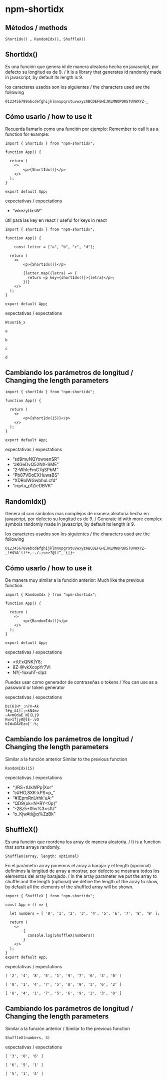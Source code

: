 # npm-shortidx

## Métodos / methods
```
ShortIdx() , RandomIdx(), ShuffleX()
```

## ShortIdx()

Es una función que genera id de manera aleatoria hecha en javascript, por defecto su longitud es de 9. / It is a library that generates id randomly made in javascript, by default its length is 9.

los caracteres usados son los siguientes / the characters used are the following

```
0123456789abcdefghijklmnopqrstuvwxyzABCDEFGHIJKLMNOPQRSTUVWXYZ-_
```

## Cómo usarlo / how to use it

Recuerda llamarlo como una función por ejemplo:
Remember to call it as a function for example:

```
import { ShortIdx } from "npm-shortidx";

function App() {

  return (
    <>
        <p>{ShortIdx()}</p>
    </>
  );
}

export default App;
```

expectativas / expectations

- &#8220;wkezyUxsW&#8221;

útil para las key en react / useful for keys in react

```
import { shortIdx } from "npm-shortidx";

function App() {

    const letter = ["a", "b", "c", "d"];

  return (
    <>
        <p>{ShortIdx()}</p>

        {letter.map((letra) => {
          return <p key={shortIdx()}>{letra}</p>;
        })}
    </>
  );
}

export default App;
```

expectativas / expectations

```
WcuorI6_x

a

b

c

d
```

## Cambiando los parámetros de longitud / Changing the length parameters

```
import { shortIdx } from "npm-shortidx";

function App() {

  return (
    <>
        <p>{shortIdx(15)}</p>
    </>
  );
}

export default App;
```

expectativas / expectations

- &#8220;sd9muNQYowxenSR&#8221;
- &#8220;JKGeDvQ52NX-SME&#8221;
- &#8220;2-WhIeFmG7qSPbM&#8221;
- &#8220;Pb87VDoEXHuwaBS&#8221;
- &#8220;XDRolWGwbhuLcfd&#8221;
- &#8220;cqvtu_p1ZieDBVK&#8221;

## RandomIdx()

Genera id con símbolos mas complejos de manera aleatoria hecha en javascript, por defecto su longitud es de 9. / Generate id with more complex symbols randomly made in javascript, by default its length is 9.

los caracteres usados son los siguientes / the characters used are the following

```
0123456789abcdefghijklmnopqrstuvwxyzABCDEFGHIJKLMNOPQRSTUVWXYZ-_!#$%&'()*+,-./:;<=>?@[]^_`{|}~
```

## Cómo usarlo / how to use it

De manera muy similar a la función anterior:
Much like the previous function:

```
import { RandomIdx } from "npm-shortidx";

function App() {

  return (
    <>
        <p>{RandomIdx()}</p>
    </>
  );
}

export default App;
```

expectativas / expectations

- <tU!xQNK|Y8;
- 8Z-@vkXcopYr7VI
- N?[-1oxuhT-cIpz

Puedes usar como generador de contraseñas o tokens / You can use as a password or token generator

expectativas / expectations

```
Dz(6|H*_:n?V~Ak
7#g_&1]:;=kN4mv
~A<mOdaE_N]{Lj9
Kw>Ifjy0@]E-.vQ
b1W=DAVEzo[`-%;
```

## Cambiando los parámetros de longitud / Changing the length parameters

Similar a la función anterior
Similar to the previous function

```
RandomIdx(15)
```

expectativas / expectations

- &#8220;;IRS+tUkWPp|Xor&#8221;
- &#8220;c#HO,8XK-kPS=p_&#8221;
- &#8220;#]EpmRnUrhk'uA:&#8221;
- &#8220;QD9{uk+N*RY<0p(&#8221;
- &#8220;-28z5*0hv%3<sfU&#8221;
- &#8220;o_KjwAti@q%ZzBk&#8221;

## ShuffleX()

Es una función que reordena los array de manera aleatoria. / It is a function that sorts arrays randomly.

```
ShuffleX(array, length: optional)
```
 En el parámetro array ponemos el array a barajar y el length (opcional) definimos la longitud de array a mostrar, por defecto se mostrara todos los elementos del array barajado. / In the array parameter we put the array to shuffle and the length (optional) we define the length of the array to show, by default all the elements of the shuffled array will be shown.

```
import { ShuffleX } from "npm-shortidx";

const App = () => {

  let numbers = [ '0', '1', '2', '3', '4', '5', '6', '7', '8', '9' ];

  return (
    <>
        {
          console.log(ShuffleX(numbers))
        }
    </>
  );
}
export default App;
```

expectativas / expectations

```
[ '2', '4', '8', '5', '1', '9', '7', '6', '3', '0' ]

[ '0', '1', '4', '7', '5', '8', '9', '3', '6', '2' ]

[ '8', '4', '1', '7', '5', '6', '9', '2', '3', '0' ]
```

## Cambiando los parámetros de longitud / Changing the length parameters

Similar a la función anterior /
Similar to the previous function

```
ShuffleX(numbers, 3)
```

expectativas / expectations

```
[ '3', '0', '6' ]

[ '6', '5', '1' ]

[ '5', '1', '4' ]
```